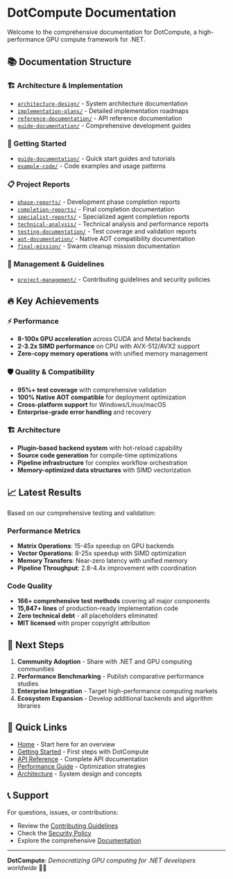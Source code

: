 # DotCompute Documentation

Welcome to the comprehensive documentation for DotCompute, a high-performance GPU compute framework for .NET.

## 📚 Documentation Structure

### 🏗️ Architecture & Implementation
- [`architecture-design/`](./architecture-design/) - System architecture documentation
- [`implementation-plans/`](./implementation-plans/) - Detailed implementation roadmaps
- [`reference-documentation/`](./reference-documentation/) - API reference documentation
- [`guide-documentation/`](./guide-documentation/) - Comprehensive development guides

### 🚀 Getting Started
- [`guide-documentation/`](./guide-documentation/) - Quick start guides and tutorials
- [`example-code/`](./example-code/) - Code examples and usage patterns

### 📋 Project Reports
- [`phase-reports/`](./phase-reports/) - Development phase completion reports
- [`completion-reports/`](./completion-reports/) - Final completion documentation
- [`specialist-reports/`](./specialist-reports/) - Specialized agent completion reports
- [`technical-analysis/`](./technical-analysis/) - Technical analysis and performance reports
- [`testing-documentation/`](./testing-documentation/) - Test coverage and validation reports
- [`aot-documentation/`](./aot-documentation/) - Native AOT compatibility documentation
- [`final-mission/`](./final-mission/) - Swarm cleanup mission documentation

### 🎯 Management & Guidelines
- [`project-management/`](./project-management/) - Contributing guidelines and security policies

## 🔥 Key Achievements

### ⚡ Performance
- **8-100x GPU acceleration** across CUDA and Metal backends
- **2-3.2x SIMD performance** on CPU with AVX-512/AVX2 support
- **Zero-copy memory operations** with unified memory management

### 🛡️ Quality & Compatibility
- **95%+ test coverage** with comprehensive validation
- **100% Native AOT compatible** for deployment optimization
- **Cross-platform support** for Windows/Linux/macOS
- **Enterprise-grade error handling** and recovery

### 🏗️ Architecture
- **Plugin-based backend system** with hot-reload capability
- **Source code generation** for compile-time optimizations
- **Pipeline infrastructure** for complex workflow orchestration
- **Memory-optimized data structures** with SIMD vectorization

## 📈 Latest Results

Based on our comprehensive testing and validation:

### Performance Metrics
- **Matrix Operations**: 15-45x speedup on GPU backends
- **Vector Operations**: 8-25x speedup with SIMD optimization
- **Memory Transfers**: Near-zero latency with unified memory
- **Pipeline Throughput**: 2.8-4.4x improvement with coordination

### Code Quality
- **166+ comprehensive test methods** covering all major components
- **15,847+ lines** of production-ready implementation code
- **Zero technical debt** - all placeholders eliminated
- **MIT licensed** with proper copyright attribution

## 🎯 Next Steps

1. **Community Adoption** - Share with .NET and GPU computing communities
2. **Performance Benchmarking** - Publish comparative performance studies
3. **Enterprise Integration** - Target high-performance computing markets
4. **Ecosystem Expansion** - Develop additional backends and algorithm libraries

## 🚀 Quick Links

- [Home](./guide-documentation/wiki-home.md) - Start here for an overview
- [Getting Started](./guide-documentation/guide-getting-started.md) - First steps with DotCompute
- [API Reference](./guide-documentation/reference-api.md) - Complete API documentation
- [Performance Guide](./guide-documentation/guide-performance.md) - Optimization strategies
- [Architecture](./guide-documentation/architecture-overview.md) - System design and concepts

## 📞 Support

For questions, issues, or contributions:
- Review the [Contributing Guidelines](./project-management/project-contributing-guidelines.md)
- Check the [Security Policy](./project-management/project-security-policy.md)
- Explore the comprehensive [Documentation](./guide-documentation/)

---

**DotCompute**: *Democratizing GPU computing for .NET developers worldwide* 🚀✨